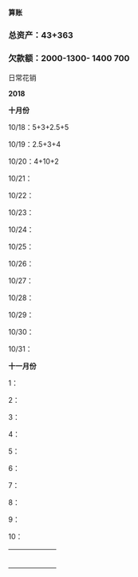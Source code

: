 #### 算账

### **总资产**：43+363

### 欠款额：2000-1300-   1400     700     



日常花销



**2018**

**十月份**

10/18：5+3+2.5+5

10/19：2.5+3+4

10/20：4+10+2

10/21：

10/22：

10/23：

10/24：

10/25：

10/26：

10/27：

10/28：

10/29：

10/30：

10/31：

**十一月份**

1：

2：

3：

4：

5：

6：

7：

8：

9：

10：

|      |      |      |      |      |      |
| :--- | ---- | ---- | ---- | ---- | ---- |
|      |      |      |      |      |      |
|      |      |      |      |      |      |
|      |      |      |      |      |      |
|      |      |      |      |      |      |
|      |      |      |      |      |      |
|      |      |      |      |      |      |









